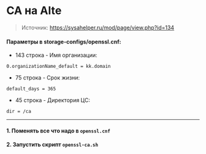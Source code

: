 # CA на Altе
> Источник: https://sysahelper.ru/mod/page/view.php?id=134

#### Параметры в storage-configs/openssl.cnf:
 - 143 строка - Имя организации:
``` 
0.organizationName_default = kk.domain
```
 - 75 строка - Срок жизни:
```
default_days = 365
```
 - 45 строка - Директория ЦС:
```
dir = /ca
```

---

#### 1. Поменять все что надо в `openssl.cnf`

#### 2. Запустить скрипт `openssl-ca.sh`
